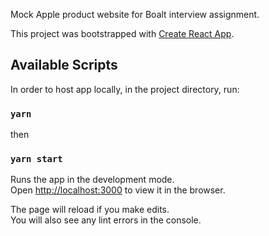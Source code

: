 Mock Apple product website for Boalt interview assignment. 

This project was bootstrapped with [Create React App](https://github.com/facebook/create-react-app).

## Available Scripts

In order to host app locally, in the project directory, run:

### `yarn`

then

### `yarn start`
Runs the app in the development mode.<br />
Open [http://localhost:3000](http://localhost:3000) to view it in the browser.

The page will reload if you make edits.<br />
You will also see any lint errors in the console.
